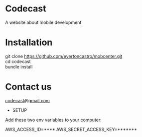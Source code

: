 Codecast
============
A website about mobile development

Installation
============

git clone https://github.com/evertoncastro/mobcenter.git <br>
cd codecast <br>
bundle install <br>


Contact us
============
codecast@gmail.com


- SETUP

Add these two env variables to your computer:

AWS_ACCESS_ID=****
AWS_SECRET_ACCESS_KEY=*******


